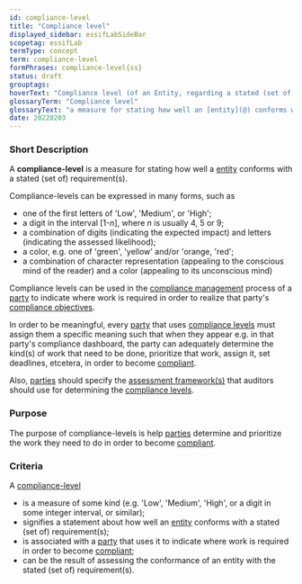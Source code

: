 ```yaml
---
id: compliance-level
title: "Compliance level"
displayed_sidebar: essifLabSideBar
scopetag: essifLab
termType: concept
term: compliance-level
formPhrases: compliance-level{ss}
status: draft
grouptags:
hoverText: "Compliance level (of an Entity, regarding a stated (set of) requirement(s)): a measure for stating how well the Entity conforms with the stated (set of) requirement(s)."
glossaryTerm: "Compliance level"
glossaryText: "a measure for stating how well an [entity](@) conforms with a stated (set of) requirement(s)."
date: 20220203
---
```


### Short Description

A **compliance-level** is a measure for stating how well a [entity](@) conforms with a stated (set of) requirement(s).

Compliance-levels can be expressed in many forms, such as
- one of the first letters of 'Low', 'Medium', or 'High';
- a digit in the interval [1-_n_], where _n_ is usually 4, 5 or 9;
- a combination of digits (indicating the expected impact) and letters (indicating the assessed likelihood);
- a color, e.g. one of 'green', 'yellow' and/or 'orange, 'red';
- a combination of character representation (appealing to the conscious mind of the reader) and a color (appealing to its unconscious mind)

Compliance levels can be used in the [compliance management](@) process of a [party](@) to indicate where work is required in order to realize that party's [compliance objectives](compliance-objective@).

In order to be meaningful, every [party](@) that uses [compliance levels](compliance-level@) must assign them a specific meaning such that when they appear e.g. in that party's compliance dashboard, the party can adequately determine the kind(s) of work that need to be done, prioritize that work, assign it, set deadlines, etcetera, in order to become [compliant](compliance@).

Also, [parties](@) should specify the [assessment framework(s)](assessment-framework@) that auditors should use for determining the [compliance levels](compliance-level@).

### Purpose

The purpose of compliance-levels is help [parties](@) determine and prioritize the work they need to do in order to become [compliant](compliance@).

### Criteria

A [compliance-level](@)
- is a measure of some kind (e.g. 'Low', 'Medium', 'High', or a digit in some integer interval, or similar);
- signifies a statement about how well an [entity](@) conforms with a stated (set of) requirement(s);
- is associated with a [party](@) that uses it to indicate where work is required in order to become [compliant](compliance@);
- can be the result of assessing the conformance of an entity with the stated (set of) requirement(s).
